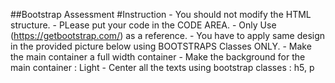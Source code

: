   ##Bootstrap Assessment
  #Instruction
      - You should not modify the HTML structure.
      - PLease put your code in the CODE AREA.
      - Only Use (https://getbootstrap.com/) as a reference.
      - You have to apply same design in the provided picture below using BOOTSTRAPS Classes ONLY.
      - Make the main container a full width container
      - Make the background for the main container : Light
      - Center all the texts using bootstrap classes :  h5, p
